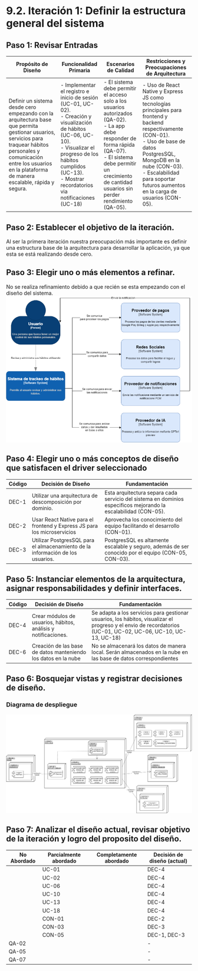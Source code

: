 # 9.2. Iteración 1: Definir la estructura general del sistema

## Paso 1: Revisar Entradas
| **Propósito de Diseño**     | **Funcionalidad Primaria**     | **Escenarios de Calidad**       | **Restricciones y Preocupaciones de Arquitectura**      |
|-----------------------------|--------------------------------|--------------------------------|--------------------------------------------------------|
| Definir un sistema desde cero empezando con la arquitectura base que permita gestionar usuarios, servicios para traquear hábitos personales y comunicación entre los usuarios en la plataforma de manera escalable, rápida y segura. | - Implementar el registro e inicio de sesión (UC-01, UC-02).<br> - Creación y visualización de hábitos (UC-06, UC-10).<br> - Visualizar el progreso de los hábitos cumplidos (UC-13).<br> - Mostrar recordatorios via notificaciones (UC-18) | - El sistema debe permitir el acceso solo a los usuarios autorizados (QA-02).<br> - La app debe responder de forma rápida (QA-07).<br> - El sistema debe permitir un crecimiento de cantidad usuarios sin perder rendimiento (QA-05). | - Uso de React Native y Express JS como tecnologías principales para frontend y backend respectivamente (CON-01).<br> - Uso de base de datos PostgresSQL, MongoDB en la nube (CON-03).<br> - Escalabilidad para soportar futuros aumentos en la carga de usuarios (CON-05). |

## Paso 2: Establecer el objetivo de la iteración.
Al ser la primera iteración nuestra preocupación más importante es definir una estructura base de la arquitectura para desarrollar la aplicación, ya que esta se está realizando desde cero.

## Paso 3: Elegir uno o más elementos a refinar.
No se realiza refinamiento debido a que recién se esta empezando con el diseño del sistema.
![Diagrama de contexto](../../5/5.1/C4-Context.png)

## Paso 4: Elegir uno o más conceptos de diseño que satisfacen el driver seleccionado
| **Código** | **Decisión de Diseño**                                      | **Fundamentación**                                                                                      |
|------------|-------------------------------------------------------------|--------------------------------------------------------------------------------------------------------|
| DEC-1      | Utilizar una arquitectura de descomposición por dominio. | Esta arquitectura separa cada servicio del sistema en dominios especificos mejorando la escalabilidad (CON-05). |
| DEC-2      | Usar React Native para el frontend y Express JS para los microservicios | Aprovecha los conocimiento del equipo facilitando el desarrollo (CON-01). |
| DEC-3      | Utilizar PostgresSQL para el almacenamiento de la información de los usuarios. | PostgresSQL es altamente escalable y seguro, además de ser conocido por el equipo (CON-05, CON-03). |

## Paso 5: Instanciar elementos de la arquitectura, asignar responsabilidades y definir interfaces.
| **Código** | **Decisión de Diseño**                                      | **Fundamentación**                                                                                      |
|------------|-------------------------------------------------------------|--------------------------------------------------------------------------------------------------------|
| DEC-4      | Crear módulos de usuarios, hábitos, análisis y notificaciones. | Se adapta a los servicios para gestionar usuarios, los hábitos, visualizar el progreso y el envio de recordatorios (UC-01, UC-02, UC-06, UC-10, UC-13, UC-18) |
| DEC-6      | Creación de las base de datos manteniendo los datos en la nube | No se almacenará los datos de manera local. Serán almacenados en la nube en las base de datos correspondientes |

## Paso 6: Bosquejar vistas y registrar decisiones de diseño.

### Diagrama de despliegue
![Diagrama de despliegue](../../5/5.4/UML-Despliegue2.png)

## Paso 7: Analizar el diseño actual, revisar objetivo de la iteración y logro del proposito del diseño.
| **No Abordado** | **Parcialmente abordado** | **Completamente abordado** | **Decisión de diseño (actual)** |
|-----------------|---------------------------|----------------------------|---------------------------------|
|                 | UC-01                     |                            | DEC-4                           |
|                 | UC-02                     |                            | DEC-4                           |
|                 | UC-06                     |                            | DEC-4                           |
|                 | UC-10                     |                            | DEC-4                           |
|                 | UC-13                     |                            | DEC-4                           |
|                 | UC-18                     |                            | DEC-4                           |
|                 | CON-01                    |                            | DEC-2                           |
|                 | CON-03                    |                            | DEC-3                           |
|                 | CON-05                    |                            | DEC-1, DEC-3                    |
| QA-02           |                           |                            | -                               |
| QA-05           |                           |                            | -                               |
| QA-07           |                           |                            | -                               |

